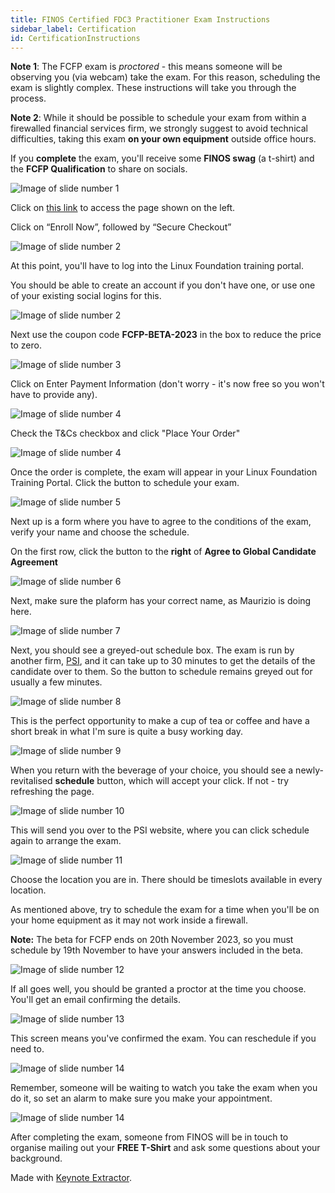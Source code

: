 ```yaml
--- 
title: FINOS Certified FDC3 Practitioner Exam Instructions
sidebar_label: Certification
id: CertificationInstructions
---
```



<link href="/certification/web.css" rel="stylesheet"></link>

**Note 1**:  The FCFP exam is _proctored_ - this means someone will be observing you (via webcam) take the exam.  For this reason, scheduling the exam is slightly complex.  These instructions will take you through the process.

**Note 2**: While it should be possible to schedule your exam from within a firewalled financial services firm, we strongly suggest to avoid technical difficulties, taking this exam **on your own equipment** outside office hours.

If you **complete** the exam, you'll receive some **FINOS swag** (a t-shirt) and the **FCFP Qualification** to share on socials.

<div className="slides">
  <div className="slide slide--bordered">
    <div className="slide-image">
      <img src="/certification/1-enroll-now.png" alt="Image of slide number 1" />
    </div>
    <div className="slide-notes">
      <p>Click on <a href="https://trainingportal.linuxfoundation.org/courses/finos-certified-fdc3-practitioner-beta-exam-fcfp-beta?query=FCFP-BETA">this link</a> to access the page shown on the left.</p>
      <p>Click on “Enroll Now”, followed by “Secure Checkout”</p>
    </div>
  </div>
  <div className="slide slide--bordered">
    <div className="slide-image">
      <img src="/certification/1.2-login.png" alt="Image of slide number 2" />
    </div>
    <div className="slide-notes">
      <p>At this point, you'll have to log into the Linux Foundation training portal.  </p><p>You should be able to create an account if you don't have one, or use one of your existing social logins for this.</p>
    </div>
  </div>
  <div className="slide slide--bordered">
    <div className="slide-image">
      <img src="/certification/2-coupon.png" alt="Image of slide number 2" />
    </div>
    <div className="slide-notes">
      <p>Next use the coupon code <strong>FCFP-BETA-2023</strong> in the box to reduce the price to zero.</p>
    </div>
  </div>
  <div className="slide slide--bordered">
    <div className="slide-image">
      <img src="/certification/3-payment-information.png" alt="Image of slide number 3" />
    </div>
    <div className="slide-notes">
      <p>Click on Enter Payment Information (don't worry - it's now free so you won't have to provide any).</p>
    </div>
  </div>
  <div className="slide slide--bordered">
    <div className="slide-image">
      <img src="/certification/4-place-order.png" alt="Image of slide number 4" />
    </div>
    <div className="slide-notes">
      <p>Check the T&Cs checkbox and click "Place Your Order"</p>
    </div>
  </div>
  <div className="slide slide--bordered">
    <div className="slide-image">
      <img src="/certification/4.5-portal.png" alt="Image of slide number 4" />
    </div>
    <div className="slide-notes">
      <p>Once the order is complete, the exam will appear in your Linux Foundation Training Portal.  Click the button to schedule your exam.</p>
    </div>
  </div>
  <div className="slide slide--bordered">
    <div className="slide-image">
      <img src="/certification/5-agree.png" alt="Image of slide number 5" />
    </div>
    <div className="slide-notes">
      <p>Next up is a form where you have to agree to the conditions of the exam, verify your name and choose the schedule.</p>
      <p>On the first row, click the button to the <strong>right</strong> of <strong>Agree to Global Candidate Agreement</strong></p>
    </div>
  </div>
  <div className="slide slide--bordered">
    <div className="slide-image">
      <img src="/certification/6-name.png" alt="Image of slide number 6" />
    </div>
    <div className="slide-notes">
      <p>Next, make sure the plaform has your correct name, as Maurizio is doing here.</p>
    </div>
  </div>
  <div className="slide slide--bordered">
    <div className="slide-image">
      <img src="/certification/7-schedule.png" alt="Image of slide number 7" />
    </div>
    <div className="slide-notes">
      <p>Next, you should see a greyed-out schedule box.  The exam is run by another firm, <a href="https://www.psiexams.com/test-sponsors/test-delivery/online-proctoring/">PSI</a>, and it can take up to 30 minutes to get the details of the candidate over to them.  So the button to schedule remains greyed out for usually a few minutes. </p>
    </div>
  </div>
  <div className="slide slide--bordered">
    <div className="slide-image">
      <img src="/certification/8-tea.jpeg" alt="Image of slide number 8" />
    </div>
    <div className="slide-notes">
      <p>This is the perfect opportunity to make a cup of tea or coffee and have a short break in what I'm sure is quite a busy working day.</p>
    </div>
  </div>
  <div className="slide slide--bordered">
    <div className="slide-image">
      <img src="/certification/9-schedule.png" alt="Image of slide number 9" />
    </div>
    <div className="slide-notes">
      <p>When you return with the beverage of your choice, you should see a newly-revitalised <strong>schedule</strong> button, which will accept your click.  If not - try refreshing the page.</p>
    </div>
  </div>
  <div className="slide slide--bordered">
    <div className="slide-image">
      <img src="/certification/10-schedule.png" alt="Image of slide number 10" />
    </div>
    <div className="slide-notes">
      <p>This will send you over to the PSI website, where you can click schedule again to arrange the exam.</p>
    </div>
  </div>
  <div className="slide slide--bordered">
    <div className="slide-image">
      <img src="/certification/11-region.png" alt="Image of slide number 11" />
    </div>
    <div className="slide-notes">
      <p>Choose the location you are in.  There should be timeslots available in every location.</p>
      <p>As mentioned above, try to schedule the exam for a time when you'll be on your home equipment as it may not work inside a firewall.</p>      
      <p><strong>Note:</strong> The beta for FCFP ends on 20th November 2023, so you must schedule by 19th November to have your answers included in the beta.</p>
    </div>
  </div>
  <div className="slide slide--bordered">
    <div className="slide-image">
      <img src="/certification/12-pick-time.png" alt="Image of slide number 12" />
    </div>
    <div className="slide-notes">
      <p>If all goes well, you should be granted a proctor at the time you choose.  You'll get an email confirming the details.</p>
    </div>
  </div>
  <div className="slide slide--bordered">
    <div className="slide-image">
      <img src="/certification/13-booked.png" alt="Image of slide number 13" />
    </div>
    <div className="slide-notes">
      <p>This screen means you've confirmed the exam.  You can reschedule if you need to. </p>
    </div>
  </div>
  <div className="slide slide--bordered">
    <div className="slide-image">
      <img src="/certification/14-alarm.jpeg" alt="Image of slide number 14" />
    </div>
    <div className="slide-notes">
      <p>Remember, someone will be waiting to watch you take the exam when you do it, so set an alarm to make sure you make your appointment.</p>
    </div>
  </div>
  <div className="slide slide--bordered">
    <div className="slide-image">
      <img src="/certification/15-t-shirts.jpg" alt="Image of slide number 14" />
    </div>
    <div className="slide-notes">
      <p>After completing the exam, someone from FINOS will be in touch to organise mailing out your <strong>FREE T-Shirt</strong> and ask some questions about your background.</p>
    </div>
  </div>
</div>
<p className="credits">
  Made with <a href="https://keynote-extractor.com">Keynote
    Extractor</a>.
</p>